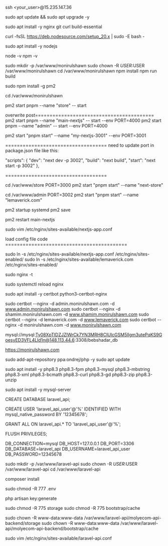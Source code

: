 ssh <your_user>@15.235.147.36

sudo apt update && sudo apt upgrade -y

sudo apt install -y nginx git curl build-essential

curl -fsSL https://deb.nodesource.com/setup_20.x | sudo -E bash -

sudo apt install -y nodejs

node -v
npm -v


sudo mkdir -p /var/www/monirulshawn
sudo chown -R $USER:$USER /var/www/monirulshawn
cd /var/www/monirulshawn
npm install
npm run build 

sudo npm install -g pm2

cd /var/www/monirulshawn

pm2 start pnpm --name "store" -- start

overwrite post=========================================
pm2 start pnpm --name "main-nextjs" -- start --env PORT=4000 
pm2 start pnpm --name "admin" -- start --env PORT=4000 

pm2 start "pnpm start" --name "my-nextjs-3001" --env PORT=3001



===================================
need to update port in package.json file like this:

"scripts": {
    "dev": "next dev -p 3002",
    "build": "next build",
    "start": "next start -p 3002"
  },

===================================


cd /var/www/store
PORT=3000 pm2 start "pnpm start" --name "next-store"

cd /var/www/admin
PORT=3002 pm2 start "pnpm start" --name "lemaverick.com"

pm2 startup systemd
pm2 save

pm2 restart main-nextjs

sudo vim /etc/nginx/sites-available/nextjs-app.conf

load config file code ==========================================

sudo ln -s /etc/nginx/sites-available/nextjs-app.conf /etc/nginx/sites-enabled/
sudo ln -s /etc/nginx/sites-available/lemaverick.com /etc/nginx/sites-enabled/

sudo nginx -t

sudo systemctl reload nginx

sudo apt install -y certbot python3-certbot-nginx

sudo certbot --nginx -d admin.monirulshawn.com -d www.admin.monirulshawn.com
sudo certbot --nginx -d shamim.monirulshawn.com -d www.shamim.monirulshawn.com
sudo certbot --nginx -d lemaverick.com -d www.lemaverick.com
sudo certbot --nginx -d monirulshawn.com -d www.monirulshawn.com

mysql://mysql:Ty08XpTIDZJZlWrCk7YN3MRH8CIUlcGSM5llgm3utePqKS9GoesyED3VFL4Lld1n@148.113.44.6:3308/bebshadar_db

https://monirulshawn.com


sudo add-apt-repository ppa:ondrej/php -y
sudo apt update

sudo apt install -y php8.3 php8.3-fpm php8.3-mysql php8.3-mbstring php8.3-xml php8.3-bcmath php8.3-curl php8.3-gd php8.3-zip php8.3-unzip


sudo apt install -y mysql-server

CREATE DATABASE laravel_api;

CREATE USER 'laravel_api_user'@'%' IDENTIFIED WITH mysql_native_password BY '12345678';

GRANT ALL ON laravel_api.* TO 'laravel_api_user'@'%';

FLUSH PRIVILEGES;

DB_CONNECTION=mysql
DB_HOST=127.0.0.1
DB_PORT=3306
DB_DATABASE=laravel_api
DB_USERNAME=laravel_api_user
DB_PASSWORD=12345678



sudo mkdir -p /var/www/laravel-api
sudo chown -R $USER:$USER /var/www/laravel-api
cd /var/www/laravel-api

composer install

sudo chmod -R 777 .env

php artisan key:generate

sudo chmod -R 775 storage
sudo chmod -R 775 bootstrap/cache

sudo chown -R www-data:www-data /var/www/laravel-api/molyecom-api-backend/storage
sudo chown -R www-data:www-data /var/www/laravel-api/molyecom-api-backend/bootstrap/cache


sudo vim /etc/nginx/sites-available/laravel-api.conf
